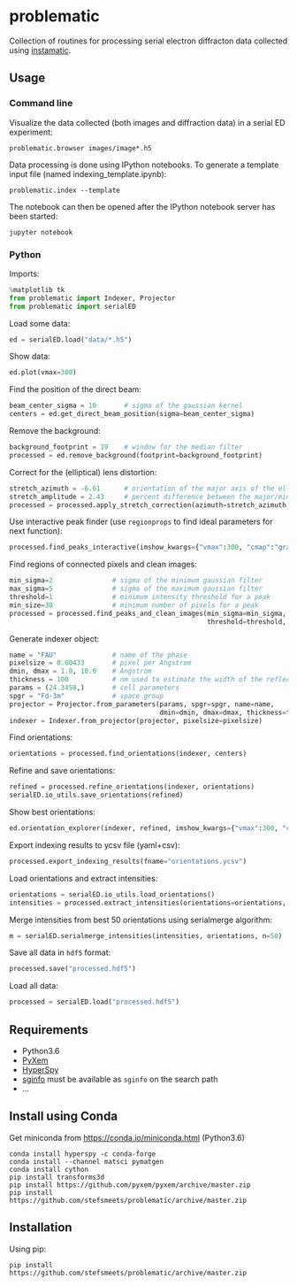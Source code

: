 # problematic

Collection of routines for processing serial electron diffracton data collected using [instamatic](http://github.com/stefsmeets/instamatic).

## Usage

### Command line

Visualize the data collected (both images and diffraction data) in a serial ED experiment:

    problematic.browser images/image*.h5

Data processing is done using IPython notebooks. To generate a template input file (named indexing_template.ipynb):

    problematic.index --template

The notebook can then be opened after the IPython notebook server has been started:

    jupyter notebook

### Python

Imports:

```python
%matplotlib tk
from problematic import Indexer, Projector
from problematic import serialED
```

Load some data:

```python
ed = serialED.load("data/*.h5")
```

Show data:

```python
ed.plot(vmax=300)
```

Find the position of the direct beam:

```python
beam_center_sigma = 10       # sigma of the gaussian kernel
centers = ed.get_direct_beam_position(sigma=beam_center_sigma)
```

Remove the background:

```python
background_footprint = 19    # window for the median filter
processed = ed.remove_background(footprint=background_footprint)
```

Correct for the (elliptical) lens distortion:

```python
stretch_azimuth = -6.61      # orientation of the major axis of the ellipse
stretch_amplitude = 2.43     # percent difference between the major/minor axes
processed = processed.apply_stretch_correction(azimuth=stretch_azimuth, amplitude=stretch_amplitude, centers=centers)
```

Use interactive peak finder (use `regionprops` to find ideal parameters for next function):

```python
processed.find_peaks_interactive(imshow_kwargs={"vmax":300, "cmap":"gray"})
```

Find regions of connected pixels and clean images:

```python
min_sigma=2               # sigma of the minimum gaussian filter
max_sigma=5               # sigma of the maximum gaussian filter
threshold=1               # minimum intensity threshold for a peak
min_size=30               # minimum number of pixels for a peak
processed = processed.find_peaks_and_clean_images(min_sigma=min_sigma, max_sigma=max_sigma, 
                                                  threshold=threshold, min_size=min_size)
```

Generate indexer object:

```python
name = "FAU"              # name of the phase
pixelsize = 0.00433       # pixel per Angstrom
dmin, dmax = 1.0, 10.0    # Angstrom
thickness = 100           # nm used to estimate the width of the reflections (max. excitation error)
params = (24.3450,)       # cell parameters
spgr = "Fd-3m"            # space group
projector = Projector.from_parameters(params, spgr=spgr, name=name, 
                                      dmin=dmin, dmax=dmax, thickness=thickness)
indexer = Indexer.from_projector(projector, pixelsize=pixelsize)
```

Find orientations:

```python
orientations = processed.find_orientations(indexer, centers)
```

Refine and save orientations:

```python
refined = processed.refine_orientations(indexer, orientations)
serialED.io_utils.save_orientations(refined)
```

Show best orientations:

```python
ed.orientation_explorer(indexer, refined, imshow_kwargs={"vmax":300, "cmap":"gray"})
```

Export indexing results to ycsv file (yaml+csv):

```python
processed.export_indexing_results(fname="orientations.ycsv")
```

Load orientations and extract intensities:
    
```python
orientations = serialED.io_utils.load_orientations()
intensities = processed.extract_intensities(orientations=orientations, indexer=indexer)
```
    
Merge intensities from best 50 orientations using serialmerge algorithm:

```python
m = serialED.serialmerge_intensities(intensities, orientations, n=50)
```

Save all data in `hdf5` format:

```python
processed.save("processed.hdf5")
```

Load all data:

```python
processed = serialED.load("processed.hdf5")
```

## Requirements

- Python3.6
- [PyXem](https://github.com/pyxem/pyxem/)
- [HyperSpy](http://hyperspy.org/)
- [sginfo](http://cci.lbl.gov/sginfo/) must be available as `sginfo` on the search path
- ...

## Install using Conda

Get miniconda from https://conda.io/miniconda.html (Python3.6)

    conda install hyperspy -c conda-forge
    conda install --channel matsci pymatgen
    conda install cython
    pip install transforms3d
    pip install https://github.com/pyxem/pyxem/archive/master.zip
    pip install https://github.com/stefsmeets/problematic/archive/master.zip

## Installation

Using pip:

    pip install https://github.com/stefsmeets/problematic/archive/master.zip
